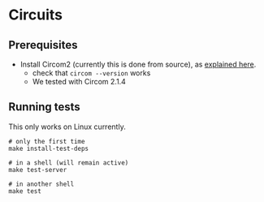 # Circuits

## Prerequisites

- Install Circom2 (currently this is done from source), as [explained here][circom-install].
    - check that `circom --version` works 
    - We tested with Circom 2.1.4

[circom-install]: https://docs.circom.io/getting-started/installation/

## Running tests

This only works on Linux currently.

```
# only the first time
make install-test-deps 

# in a shell (will remain active)
make test-server

# in another shell
make test
```